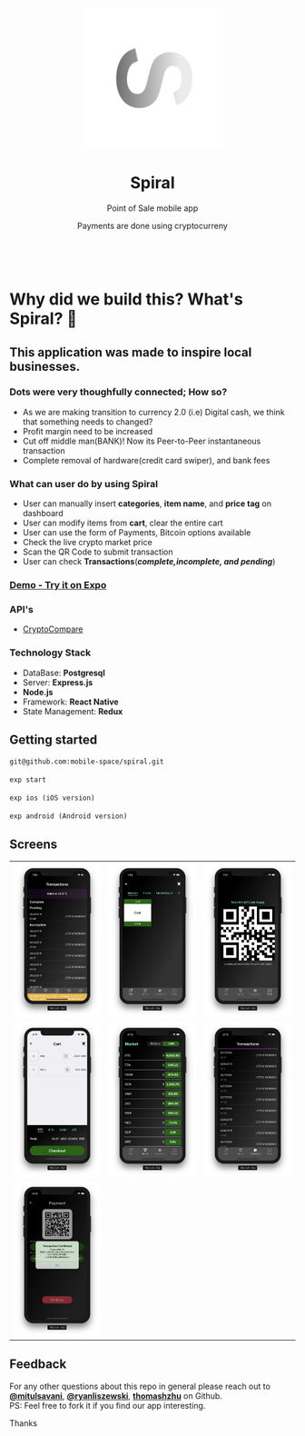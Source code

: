 <p align="center">
<a href="https://github.com/mobile-space/crypto-pos">
<img alt="layovr" src="assets/icon.png" width="250">
</a>
</p>

<h1 align="center">
Spiral
</h1>
<p align="center">
Point of Sale mobile app
</p>
<p align="center">
Payments are done using cryptocurreny
</p>

<br><br><br>

# Why did we build this? What's Spiral? 🤔

## This application was made to inspire local businesses.

### Dots were very thoughfully connected; How so?

- As we are making transition to currency 2.0 (i.e) Digital cash, we think that something needs to changed?
- Profit margin need to be increased
- Cut off middle man(BANK)! Now its Peer-to-Peer instantaneous transaction
- Complete removal of hardware(credit card swiper), and bank fees

### What can user do by using Spiral

- User can manually insert **categories**, **item name**, and **price tag** on dashboard
- User can modify items from **cart**, clear the entire cart
- User can use the form of Payments, Bitcoin options available
- Check the live crypto market price
- Scan the QR Code to submit transaction
- User can check **Transactions**(**_complete,incomplete, and pending_**)

### [Demo - Try it on Expo](https://exp.host/@mitulsavani/spiral)

### API's

- [CryptoCompare](https://www.cryptocompare.com/)

### Technology Stack

- DataBase: **Postgresql**
- Server: **Express.js**
- **Node.js**
- Framework: **React Native**
- State Management: **Redux**

## Getting started

```
git@github.com:mobile-space/spiral.git

exp start

exp ios (iOS version)

exp android (Android version)
```

## Screens


|                                                         |                                                         |                                                         |
| :-----------------------------------------------------: | :-----------------------------------------------------: | :-----------------------------------------------------: |
| <img width="250" src="./assets/screenshots/1.png"> | <img width="250" src="./assets/screenshots/2.png"> | <img width="250" src="./assets/screenshots/3.png"> |
| <img width="250" src="./assets/screenshots/4.png"> | <img width="250" src="./assets/screenshots/5.png"> | <img width="250" src="./assets/screenshots/6.png"> |
| <img width="250" src="./assets/screenshots/7.png"> |  |  |

## Feedback

For any other questions about this repo in general please reach out to [**@mitulsavani**](https://github.com/mitulsavani), [**@ryanliszewski**](https://github.com/ryanliszewski), [**thomashzhu**](https://github.com/thomashzhu) on Github. <br>
PS: Feel free to fork it if you find our app interesting.

Thanks
